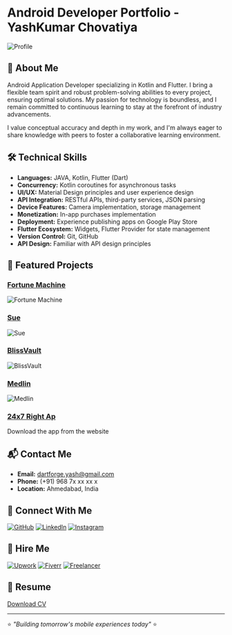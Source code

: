 # Android Developer Portfolio - YashKumar Chovatiya

![Profile](assets/icons/profile.webp)

## 👋 About Me

Android Application Developer specializing in Kotlin and Flutter. I bring a flexible team spirit and robust problem-solving abilities to every project, ensuring optimal solutions. My passion for technology is boundless, and I remain committed to continuous learning to stay at the forefront of industry advancements.

I value conceptual accuracy and depth in my work, and I'm always eager to share knowledge with peers to foster a collaborative learning environment.

## 🛠️ Technical Skills

- **Languages:** JAVA, Kotlin, Flutter (Dart)
- **Concurrency:** Kotlin coroutines for asynchronous tasks
- **UI/UX:** Material Design principles and user experience design
- **API Integration:** RESTful APIs, third-party services, JSON parsing
- **Device Features:** Camera implementation, storage management
- **Monetization:** In-app purchases implementation
- **Deployment:** Experience publishing apps on Google Play Store
- **Flutter Ecosystem:** Widgets, Flutter Provider for state management
- **Version Control:** Git, GitHub
- **API Design:** Familiar with API design principles

## 📱 Featured Projects

### [Fortune Machine](https://play.google.com/store/apps/details?id=com.fortune.machine)
![Fortune Machine](https://play-lh.googleusercontent.com/mvgwBhzwbFKK8HbvqhWlZKcA6EW4tele00PCbQjx-WmB8xNI-DcIZMz5hEE7riQk3A=w480-h960-rw)

### [Sue](https://play.google.com/store/apps/details?id=com.client.lawyer)
![Sue](https://play-lh.googleusercontent.com/2z7juR7963pr1t6so4moT6hLOoptkQ7K_yLhePklhrNfZnxdZcledG6DeSFTuEpyMQ=w480-h960-rw)

### [BlissVault](https://play.google.com/store/apps/details?id=com.blissvault.app)
![BlissVault](https://play-lh.googleusercontent.com/mUisDG7DJTY_R91L5Rtze2im5NbSt8faSWQpFMCZ4J-I4SN_41HJR0aTJbqSFE32_gA=w480-h960-rw)

### [Medlin](https://play.google.com/store/apps/details?id=com.app.medlin)
![Medlin](https://play-lh.googleusercontent.com/MCWnppHZ6va48YmxRVQBQ2krsqzyejnJQSdWskmbYcgar944KiF-GPu3XRFCbK5Rqg=w480-h960-rw)

### [24x7 Right Ap](https://rightway.world/)
Download the app from the website

## 📬 Contact Me

- **Email:** [dartforge.yash@gmail.com](mailto:dartforge.yash@gmail.com)
- **Phone:** (+91) 968 7x xx xx x
- **Location:** Ahmedabad, India

## 🔗 Connect With Me

[![GitHub](https://img.shields.io/badge/GitHub-100000?style=for-the-badge&logo=github&logoColor=white)](https://github.com/dartforgeyash)
[![LinkedIn](https://img.shields.io/badge/LinkedIn-0077B5?style=for-the-badge&logo=linkedin&logoColor=white)](https://www.linkedin.com/in/yashkumar-chovatiya)
[![Instagram](https://img.shields.io/badge/Instagram-E4405F?style=for-the-badge&logo=instagram&logoColor=white)](https://www.instagram.com/dartforgeyash)

## 💼 Hire Me

[![Upwork](https://img.shields.io/badge/Upwork-6FDA44?style=for-the-badge&logo=Upwork&logoColor=white)](https://www.upwork.com/freelancers/~011181d90cf461105a)
[![Fiverr](https://img.shields.io/badge/fiverr-1DBF73?style=for-the-badge&logo=fiverr&logoColor=white)](https://www.fiverr.com/)
[![Freelancer](https://img.shields.io/badge/Freelancer-29B2FE?style=for-the-badge&logo=Freelancer&logoColor=white)](https://www.freelancer.com/u/pAnchal1234mohit)

## 📄 Resume

[Download CV](https://drive.google.com/file/d/1G41s_M9zv1vzUjUxOFmh6PStD3cjEN1W/view?usp=sharing)

---

⭐ *"Building tomorrow's mobile experiences today"* ⭐
